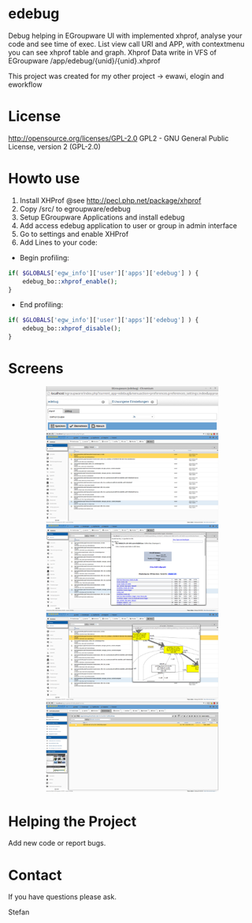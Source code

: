 # edebug
Debug helping in EGroupware UI with implemented xhprof, analyse your code and see time of exec.
List view call URI and APP, with contextmenu you can see xhprof table and graph.
Xhprof Data write in VFS of EGroupware /app/edebug/{unid}/{unid}.xhprof

This project was created for my other project -> ewawi, elogin and eworkflow

# License
http://opensource.org/licenses/GPL-2.0 GPL2 - GNU General Public License, version 2 (GPL-2.0)

# Howto use

1. Install XHProf @see http://pecl.php.net/package/xhprof
2. Copy /src/ to egroupware/edebug
3. Setup EGroupware Applications and install edebug
4. Add access edebug application to user or group in admin interface
5. Go to settings and enable XHProf
6. Add Lines to your code:

- Begin profiling:
```php
if( $GLOBALS['egw_info']['user']['apps']['edebug'] ) {
	edebug_bo::xhprof_enable();
}
```

- End profiling:
```php
if( $GLOBALS['egw_info']['user']['apps']['edebug'] ) {
	edebug_bo::xhprof_disable();
}
```

# Screens

<p align="center">
  <img src="/doc/images/edebugsettings.png" width="350"/><br>
  <img src="/doc/images/edebuglist.png" width="350"/><br>
  <img src="/doc/images/edebugtable.png" width="350"/><br>
  <img src="/doc/images/edebuggraph.png" width="350"/><br>
  <img src="/doc/images/edebugvfs.png" width="350"/><br>
</p>

# Helping the Project
Add new code or report bugs.

# Contact
If you have questions please ask.

Stefan